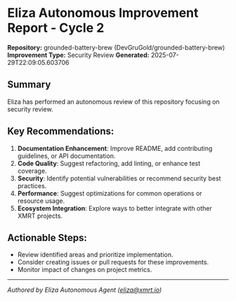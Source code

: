 # Eliza Autonomous Improvement Report - Cycle 2
**Repository:** grounded-battery-brew (DevGruGold/grounded-battery-brew)
**Improvement Type:** Security Review
**Generated:** 2025-07-29T22:09:05.603706

## Summary
Eliza has performed an autonomous review of this repository focusing on security review.

## Key Recommendations:
1.  **Documentation Enhancement**: Improve README, add contributing guidelines, or API documentation.
2.  **Code Quality**: Suggest refactoring, add linting, or enhance test coverage.
3.  **Security**: Identify potential vulnerabilities or recommend security best practices.
4.  **Performance**: Suggest optimizations for common operations or resource usage.
5.  **Ecosystem Integration**: Explore ways to better integrate with other XMRT projects.

## Actionable Steps:
*   Review identified areas and prioritize implementation.
*   Consider creating issues or pull requests for these improvements.
*   Monitor impact of changes on project metrics.

---
*Authored by Eliza Autonomous Agent (eliza@xmrt.io)*
